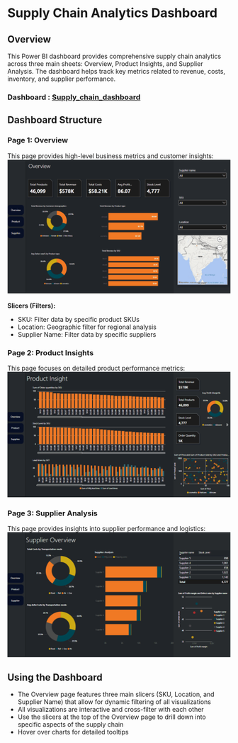 # Supply Chain Analytics Dashboard
## Overview
This Power BI dashboard provides comprehensive supply chain analytics across three main sheets: Overview, Product Insights, and Supplier Analysis. The dashboard helps track key metrics related to revenue, costs, inventory, and supplier performance.<br>
### Dashboard : [Supply_chain_dashboard](https://github.com/prashanthvaditha/Supply_Chain_Dashboard/blob/main/Supply_Chain_Dashboard.pbix)

## Dashboard Structure

### Page 1: Overview
This page provides high-level business metrics and customer insights:
![Overview](https://github.com/prashanthvaditha/Supply_Chain_Dashboard/blob/main/Overview.gif)


**Slicers (Filters):**
- SKU: Filter data by specific product SKUs
- Location: Geographic filter for regional analysis
- Supplier Name: Filter data by specific suppliers

### Page 2: Product Insights
This page focuses on detailed product performance metrics:
![Product](https://github.com/prashanthvaditha/Supply_Chain_Dashboard/blob/main/Product%20Insight.gif)


### Page 3: Supplier Analysis
This page provides insights into supplier performance and logistics:
![Supplier](https://github.com/prashanthvaditha/Supply_Chain_Dashboard/blob/main/Supplier.gif)


## Using the Dashboard
- The Overview page features three main slicers (SKU, Location, and Supplier Name) that allow for dynamic filtering of all visualizations
- All visualizations are interactive and cross-filter with each other
- Use the slicers at the top of the Overview page to drill down into specific aspects of the supply chain
- Hover over charts for detailed tooltips



